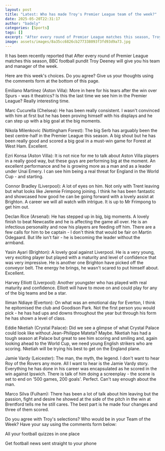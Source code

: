 ```yaml
---
layout: post
title: "Latest: Who has made Troy's Premier League team of the week?"
date: 2025-05-20T22:31:17
author: "badely"
categories: [Sports]
tags: []
excerpt: "After every round of Premier League matches this season, Troy Deeney gives us his team of the week. Do you agree with his choices?"
image: assets/images/8a35cc6826cb277338093f3fd93d9a73.jpg
---
```


It has been recently reported that After every round of Premier League matches this season, BBC football pundit Troy Deeney will give you his team and manager of the week.

Here are this week's choices. Do you agree? Give us your thoughts using the comments form at the bottom of this page.

Emiliano Martinez (Aston Villa): More in here for his tears after the win over Spurs - was it theatrics? Is this the last time we see him in the Premier League? Really interesting time.

Marc Cucurella (Chelsea): He has been really consistent. I wasn't convinced with him at first but he has been proving himself with his displays and he can step up with a big goal at the big moments.

Nikola Milenkovic (Nottingham Forest): The big Serb has arguably been the best centre-half in the Premier League this season. A big shout but he has been really good and scored a big goal in a must-win game for Forest at West Ham. Excellent.

Ezri Konsa (Aston Villa): It is not nice for me to talk about Aston Villa players in a really good way, but these guys are performing big at the moment. An excellent performance and he is growing more as a man and as a leader under Unai Emery. I can see him being a real threat for England in the World Cup - and starting.

Connor Bradley (Liverpool): A lot of eyes on him. Not only with Trent leaving but what looks like Jeremie Frimpong joining. I think he has been fantastic and showcased how good he can be going forward with a lovely assist at Brighton. A career we will all watch with intrigue. It is up to Mr Frimpong to get him out.

Declan Rice (Arsenal): He has stepped up in big, big moments. A lovely finish to beat Newcastle and he is affecting the game all over. He is an infectious personality and now his players are feeding off him. There are a few calls for him to be captain - I don't think that would be fair on Martin Odegaard. But life isn't fair - he is becoming the leader without the armband.

Yasin Ayari (Brighton): A lovely goal against Liverpool. He is a very young, very exciting player but played with a maturity and level of confidence that was very impressive. He is another one Brighton have picked off the conveyor belt. The energy he brings, he wasn't scared to put himself about. Excellent.

Harvey Elliott (Liverpool): Another youngster who has played with real maturity and confidence. Elliott will have to move on and could play for any of the big teams and be a star.

Iliman Ndiaye (Everton): On what was an emotional day for Everton, I think he epitomised the club and Goodison Park. Not the first person you would pick - he has had ups and downs throughout the year but through his form he has shown a level of class.

Eddie Nketiah (Crystal Palace): Did we see a glimpse of what Crystal Palace could look like without Jean-Philippe Mateta? Maybe. Nketiah has had a tough season at Palace but great to see him scoring and smiling and, again looking ahead to the World Cup, we need young English strikers who are scoring. Nketiah will be trying his best to get on the England plane.

Jamie Vardy (Leicester): The man, the myth, the legend. I don't want to hear Roy of the Rovers any more. All I want to hear is the Jamie Vardy story. Everything he has done in his career was encapsulated as he scored in the win against Ipswich. There is talk of him doing a screenplay - the scene is set to end on '500 games, 200 goals'. Perfect. Can't say enough about the man.

Marco Silva (Fulham): There has been a lot of talk about him leaving but the passion, fight and desire he showed at the side of the pitch in the win at Brentford tells me he still cares. The best part is he made four changes and three of them scored.

Do you agree with Troy's selections? Who would be in your Team of the Week? Have your say using the comments form below:

All your football quizzes in one place

Get football news sent straight to your phone

